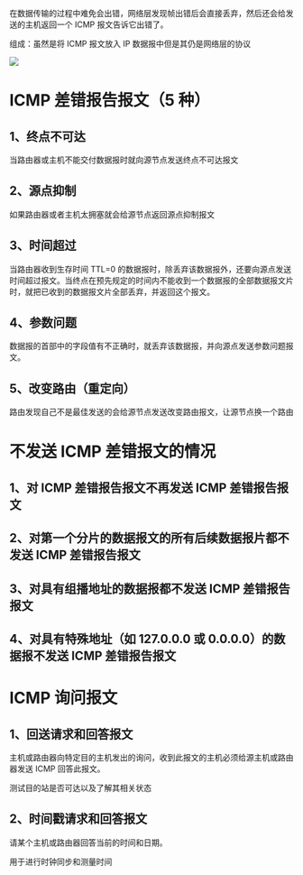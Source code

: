 在数据传输的过程中难免会出错，网络层发现帧出错后会直接丢弃，然后还会给发送的主机返回一个 ICMP 报文告诉它出错了。



组成：虽然是将 ICMP 报文放入 IP 数据报中但是其仍是网络层的协议

![](https://cdn.nlark.com/yuque/0/2025/png/48073730/1739450559376-535f1849-d591-4fbc-a8fb-b4010dab29a5.png)



# ICMP 差错报告报文（5 种）
## 1、终点不可达
当路由器或主机不能交付数据报时就向源节点发送终点不可达报文

## 2、源点抑制
如果路由器或者主机太拥塞就会给源节点返回源点抑制报文

## 3、时间超过
当路由器收到生存时间 TTL=0 的数据报时，除丢弃该数据报外，还要向源点发送时间超过报文。当终点在预先规定的时间内不能收到一个数据报的全部数据报文片时，就把已收到的数据报文片全部丢弃，并返回这个报文。

## 4、参数问题
数据报的首部中的字段值有不正确时，就丢弃该数据报，并向源点发送参数问题报文。

## 5、改变路由（重定向）
路由发现自己不是最佳发送的会给源节点发送改变路由报文，让源节点换一个路由

# 不发送 ICMP 差错报文的情况
## 1、对 ICMP 差错报告报文不再发送 ICMP 差错报告报文
## 2、对第一个分片的数据报文的所有后续数据报片都不发送 ICMP 差错报告报文
## 3、对具有组播地址的数据报都不发送 ICMP 差错报告报文
## 4、对具有特殊地址（如 127.0.0.0 或 0.0.0.0）的数据报不发送 ICMP 差错报告报文


# ICMP 询问报文
## 1、回送请求和回答报文
主机或路由器向特定目的主机发出的询问，收到此报文的主机必须给源主机或路由器发送 ICMP 回答此报文。

测试目的站是否可达以及了解其相关状态

## 2、时间戳请求和回答报文
请某个主机或路由器回答当前的时间和日期。

用于进行时钟同步和测量时间

